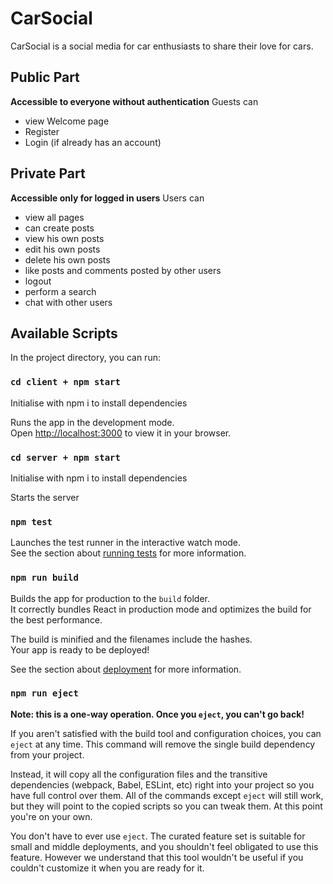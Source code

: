 # CarSocial

CarSocial is a social media for car enthusiasts to share their love for cars.

## Public Part 
**Accessible to everyone without authentication**
Guests can
* view Welcome page
* Register 
* Login (if already has an account)

## Private Part 
**Accessible only for logged in users**
Users can
* view all pages
* can create posts
* view his own posts
* edit his own posts
* delete his own posts
* like posts and comments posted by other users
* logout
* perform a search
* chat with other users

## Available Scripts

In the project directory, you can run:

### `cd client + npm start`

Initialise with npm i to install dependencies

Runs the app in the development mode.\
Open [http://localhost:3000](http://localhost:3000) to view it in your browser.


### `cd server + npm start`
Initialise with npm i to install dependencies

Starts the server

### `npm test`

Launches the test runner in the interactive watch mode.\
See the section about [running tests](https://facebook.github.io/create-react-app/docs/running-tests) for more information.

### `npm run build`

Builds the app for production to the `build` folder.\
It correctly bundles React in production mode and optimizes the build for the best performance.

The build is minified and the filenames include the hashes.\
Your app is ready to be deployed!

See the section about [deployment](https://facebook.github.io/create-react-app/docs/deployment) for more information.

### `npm run eject`

**Note: this is a one-way operation. Once you `eject`, you can't go back!**

If you aren't satisfied with the build tool and configuration choices, you can `eject` at any time. This command will remove the single build dependency from your project.

Instead, it will copy all the configuration files and the transitive dependencies (webpack, Babel, ESLint, etc) right into your project so you have full control over them. All of the commands except `eject` will still work, but they will point to the copied scripts so you can tweak them. At this point you're on your own.

You don't have to ever use `eject`. The curated feature set is suitable for small and middle deployments, and you shouldn't feel obligated to use this feature. However we understand that this tool wouldn't be useful if you couldn't customize it when you are ready for it.
